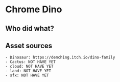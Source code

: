 # Chrome Dino

## Who did what?

## Asset sources

    - Dinosaur: https://demching.itch.io/dino-family
    - Cactus: NOT HAVE YET
    - cloud: NOT HAVE YET
    - land: NOT HAVE YET
    - sfx: NOT HAVE YET
